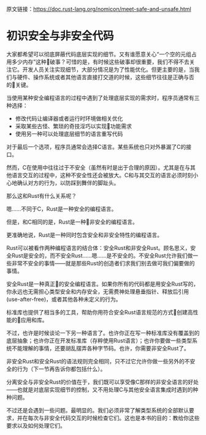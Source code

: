 原文链接：<https://doc.rust-lang.org/nomicon/meet-safe-and-unsafe.html>

# 初识安全与非安全代码

大家都希望可以彻底屏蔽代码底层实现的细节。又有谁愿意关心“一个空的元组占用多少内存”这种破事？可惜的是，有时候这些破事却很重要，我们不得不去关注它。开发人员关注实现细节，大部分情况是为了性能优化。但更主要的是，当我们与硬件、操作系统或者其他语言直接打交道的时候，这些细节往往是正确与否的关键。

当使用某种安全编程语言的过程中遇到了处理底层实现的需求时，程序员通常有三种选择：

- 修改代码让编译器或者运行时环境做相关优化
- 采取某些古怪、繁琐的奇技淫巧以实现功能需求
- 使用另一种可以处理底层细节的语言重写代码

对于最后一个选项，程序员通常会选择C语言。某些系统也只对外暴漏了C的接口。

然而，C在使用中往往过于不安全（虽然有时是出于合理的原因）。尤其是在与其他语言交互的过程中，这种不安全性还会被放大。C和与其交互的语言必须时刻小心地确认对方的行为，以防踩到舞伴的脚趾头。

那么这和Rust有什么关系呢？

嗯……不同于C，Rust是一种安全的编程语言。

但是，和C相同的是，Rust是一种非安全的编程语言。

更准确地说，Rust是一种同时包含安全和非安全特性的编程语言。

Rust可以被看作两种编程语言的结合体：安全Rust和非安全Rust。顾名思义，安全Rust是安全的，而不安全Rust……嗯……是不安全的。不安全Rust允许我们做一些非常不安全的事情——就是那些Rust的创造者们求我们别去做可我们偏要做的事情。

安全Rust是一种真正的安全编程语言。如果你所有的代码都是用安全Rust写的，你永远也无需担心类型安全和内存安全，无需费神处理悬垂指针、释放后引用(use-after-free)，或者其他各种未定义的行为。

标准库也提供了相当多的工具，帮助你用符合安全Rust语言规范的方式创建高性能的应用和库。

不过，也许是时候谈论一下另一种语言了。也许你正在写一种标准库没有覆盖到的底层抽象；也许你正在开发标准库（存粹使用Rust语言）；也许你要做一些类型系统不能理解的事情，还要胡乱摆弄各种字节码。也许，你需要非安全Rust了。

非安全Rust和安全Rust的语法规则完全相同，只不过它允许你做一些另外的不安全的行为（下一节再告诉你都包括什么）。

分离安全与非安全Rust的价值在于，我们既可以享受像C那样的非安全语言的好处——也就是对底层实现细节的控制，又不用处理C与其他安全语言集成时遇到的种种问题。

不过还是会遇到一些问题。最明显的。我们必须非常了解类型系统的全部默认要求，并在每次与非安全代码交互的时候检查它们。这也是本书的目的：教给你这些要求以及如何处理它们。
